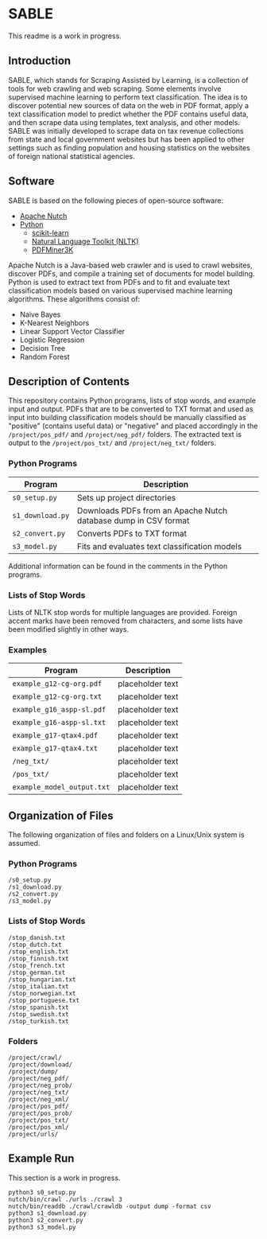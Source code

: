 # SABLE

This readme is a work in progress.

## Introduction

SABLE, which stands for Scraping Assisted by Learning, is a collection of tools for web crawling and web scraping.  Some elements involve supervised machine learning to perform text classification.  The idea is to discover potential new sources of data on the web in PDF format, apply a text classification model to predict whether the PDF contains useful data, and then scrape data using templates, text analysis, and other models.  SABLE was initially developed to scrape data on tax revenue collections from state and local government websites but has been applied to other settings such as finding population and housing statistics on the websites of foreign national statistical agencies.

## Software

SABLE is based on the following pieces of open-source software:

* [Apache Nutch](http://nutch.apache.org/)
* [Python](http://www.python.org/)
  * [scikit-learn](http://www.scikit-learn.org/stable/)
  * [Natural Language Toolkit (NLTK)](https://www.nltk.org/)
  * [PDFMiner3K](https://github.com/jaepil/pdfminer3k/)

Apache Nutch is a Java-based web crawler and is used to crawl websites, discover PDFs, and compile a training set of documents for model building.  Python is used to extract text from PDFs and to fit and evaluate text classification models based on various supervised machine learning algorithms.  These algorithms consist of:

* Naive Bayes
* K-Nearest Neighbors
* Linear Support Vector Classifier
* Logistic Regression
* Decision Tree
* Random Forest

## Description of Contents

This repository contains Python programs, lists of stop words, and example input and output.  PDFs that are to be converted to TXT format and used as input into building classification models should be manually classified as "positive" (contains useful data) or "negative" and placed accordingly in the ```/project/pos_pdf/``` and ```/project/neg_pdf/``` folders.  The extracted text is output to the ```/project/pos_txt/``` and ```/project/neg_txt/``` folders.

### Python Programs

| Program              | Description                                                     |
| -------------------- | --------------------------------------------------------------- |
| ```s0_setup.py```    | Sets up project directories                                     |
| ```s1_download.py``` | Downloads PDFs from an Apache Nutch database dump in CSV format |
| ```s2_convert.py```  | Converts PDFs to TXT format                                     |
| ```s3_model.py ```   | Fits and evaluates text classification models                   |

Additional information can be found in the comments in the Python programs.

### Lists of Stop Words

Lists of NLTK stop words for multiple languages are provided.  Foreign accent marks have been removed from characters, and some lists have been modified slightly in other ways.

### Examples

| Program                        | Description                                          |
| ------------------------------ | ---------------------------------------------------- |
| ```example_g12-cg-org.pdf```   | placeholder text                                     |
| ```example_g12-cg-org.txt```   | placeholder text                                     |
| ```example_g16_aspp-sl.pdf```  | placeholder text                                     |
| ```example_g16-aspp-sl.txt```  | placeholder text                                     |
| ```example_g17-qtax4.pdf```    | placeholder text                                     |
| ```example_g17-qtax4.txt```    | placeholder text                                     |
| ```/neg_txt/```                | placeholder text                                     |
| ```/pos_txt/```                | placeholder text                                     |
| ```example_model_output.txt``` | placeholder text                                     |

## Organization of Files

The following organization of files and folders on a Linux/Unix system is assumed. <br />

### Python Programs

```
/s0_setup.py
/s1_download.py
/s2_convert.py
/s3_model.py
```

### Lists of Stop Words

```
/stop_danish.txt
/stop_dutch.txt
/stop_english.txt
/stop_finnish.txt
/stop_french.txt
/stop_german.txt
/stop_hungarian.txt
/stop_italian.txt
/stop_norwegian.txt
/stop_portuguese.txt
/stop_spanish.txt
/stop_swedish.txt
/stop_turkish.txt
```

### Folders

```
/project/crawl/
/project/download/
/project/dump/
/project/neg_pdf/
/project/neg_prob/
/project/neg_txt/
/project/neg_xml/
/project/pos_pdf/
/project/pos_prob/
/project/pos_txt/
/project/pos_xml/
/project/urls/
```

## Example Run

This section is a work in progress.

```
python3 s0_setup.py
nutch/bin/crawl ./urls ./crawl 3
nutch/bin/readdb ./crawl/crawldb -output dump -format csv
python3 s1_download.py
python3 s2_convert.py
python3 s3_model.py
```

